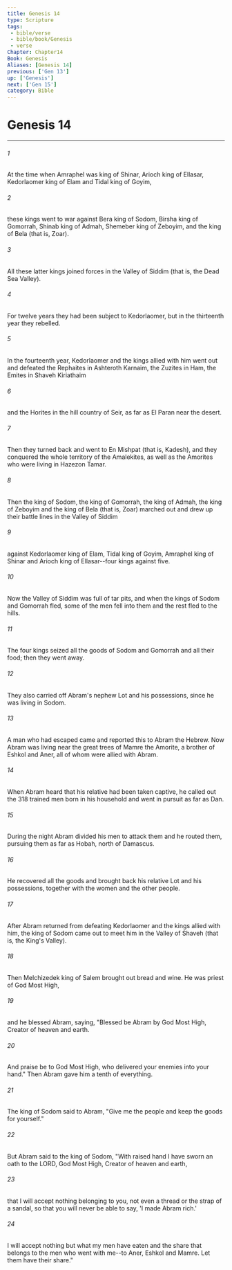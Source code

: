 ```yaml
---
title: Genesis 14
type: Scripture
tags:
 - bible/verse
 - bible/book/Genesis
 - verse
Chapter: Chapter14
Book: Genesis
Aliases: [Genesis 14]
previous: ['Gen 13']
up: ['Genesis']
next: ['Gen 15']
category: Bible
---
```

# Genesis 14

***


###### 1 
At the time when Amraphel was king of Shinar, Arioch king of Ellasar, Kedorlaomer king of Elam and Tidal king of Goyim, 

###### 2 
these kings went to war against Bera king of Sodom, Birsha king of Gomorrah, Shinab king of Admah, Shemeber king of Zeboyim, and the king of Bela (that is, Zoar). 

###### 3 
All these latter kings joined forces in the Valley of Siddim (that is, the Dead Sea Valley). 

###### 4 
For twelve years they had been subject to Kedorlaomer, but in the thirteenth year they rebelled. 

###### 5 
In the fourteenth year, Kedorlaomer and the kings allied with him went out and defeated the Rephaites in Ashteroth Karnaim, the Zuzites in Ham, the Emites in Shaveh Kiriathaim 

###### 6 
and the Horites in the hill country of Seir, as far as El Paran near the desert. 

###### 7 
Then they turned back and went to En Mishpat (that is, Kadesh), and they conquered the whole territory of the Amalekites, as well as the Amorites who were living in Hazezon Tamar. 

###### 8 
Then the king of Sodom, the king of Gomorrah, the king of Admah, the king of Zeboyim and the king of Bela (that is, Zoar) marched out and drew up their battle lines in the Valley of Siddim 

###### 9 
against Kedorlaomer king of Elam, Tidal king of Goyim, Amraphel king of Shinar and Arioch king of Ellasar--four kings against five. 

###### 10 
Now the Valley of Siddim was full of tar pits, and when the kings of Sodom and Gomorrah fled, some of the men fell into them and the rest fled to the hills. 

###### 11 
The four kings seized all the goods of Sodom and Gomorrah and all their food; then they went away. 

###### 12 
They also carried off Abram's nephew Lot and his possessions, since he was living in Sodom. 

###### 13 
A man who had escaped came and reported this to Abram the Hebrew. Now Abram was living near the great trees of Mamre the Amorite, a brother of Eshkol and Aner, all of whom were allied with Abram. 

###### 14 
When Abram heard that his relative had been taken captive, he called out the 318 trained men born in his household and went in pursuit as far as Dan. 

###### 15 
During the night Abram divided his men to attack them and he routed them, pursuing them as far as Hobah, north of Damascus. 

###### 16 
He recovered all the goods and brought back his relative Lot and his possessions, together with the women and the other people. 

###### 17 
After Abram returned from defeating Kedorlaomer and the kings allied with him, the king of Sodom came out to meet him in the Valley of Shaveh (that is, the King's Valley). 

###### 18 
Then Melchizedek king of Salem brought out bread and wine. He was priest of God Most High, 

###### 19 
and he blessed Abram, saying, "Blessed be Abram by God Most High, Creator of heaven and earth. 

###### 20 
And praise be to God Most High, who delivered your enemies into your hand." Then Abram gave him a tenth of everything. 

###### 21 
The king of Sodom said to Abram, "Give me the people and keep the goods for yourself." 

###### 22 
But Abram said to the king of Sodom, "With raised hand I have sworn an oath to the LORD, God Most High, Creator of heaven and earth, 

###### 23 
that I will accept nothing belonging to you, not even a thread or the strap of a sandal, so that you will never be able to say, 'I made Abram rich.' 

###### 24 
I will accept nothing but what my men have eaten and the share that belongs to the men who went with me--to Aner, Eshkol and Mamre. Let them have their share." 
